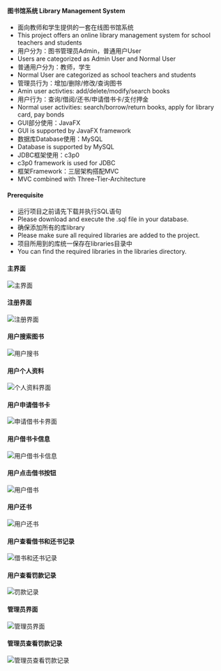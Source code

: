 #### 图书馆系统 Library Management System
- 面向教师和学生提供的一套在线图书馆系统
- This project offers an online library management system for school teachers and students 
- 用户分为：图书管理员Admin，普通用户User
- Users are categorized as Admin User and Normal User
- 普通用户分为：教师，学生
- Normal User are categorized as school teachers and students
- 管理员行为：增加/删除/修改/查询图书
- Amin user activties: add/delete/modify/search books 
- 用户行为：查询/借阅/还书/申请借书卡/支付押金
- Normal user activities: search/borrow/return books, apply for library card, pay bonds
- GUI部分使用：JavaFX
- GUI is supported by JavaFX framework
- 数据库Database使用：MySQL
- Database is supported by MySQL
- JDBC框架使用：c3p0
- c3p0 framework is used for JDBC
- 框架Framework：三层架构搭配MVC
- MVC combined with Three-Tier-Architecture

#### Prerequisite
- 运行项目之前请先下载并执行SQL语句
- Please download and execute the .sql file in your database.
- 确保添加所有的库library
- Please make sure all required libraries are added to the project.
- 项目所用到的库统一保存在libraries目录中
- You can find the required libraries in the libraries directory.
#### 主界面
![主界面](/screenshot/主界面.png?raw=true)
#### 注册界面
![注册界面](/screenshot/注册界面.png?raw=true)
#### 用户搜索图书
![用户搜书](/screenshot/用户搜书.png?raw=true)
#### 用户个人资料
![个人资料界面](/screenshot/个人资料界面.png?raw=true)
#### 用户申请借书卡
![申请借书卡界面](/screenshot/申请借书卡界面.png?raw=true)
#### 用户借书卡信息
![用户借书卡信息](/screenshot/用户借书卡信息.png?raw=true)
#### 用户点击借书按钮
![用户借书](/screenshot/用户借书.png?raw=true)
#### 用户还书
![用户还书](/screenshot/用户还书.png?raw=true)
#### 用户查看借书和还书记录
![借书和还书记录](/screenshot/借书和还书记录.png?raw=true)
#### 用户查看罚款记录
![罚款记录](/screenshot/罚款记录.png?raw=true)
#### 管理员界面
![管理员界面](/screenshot/管理员界面.png?raw=true)
#### 管理员查看罚款记录
![管理员查看罚款记录](/screenshot/管理员查看罚款记录.png?raw=true)

